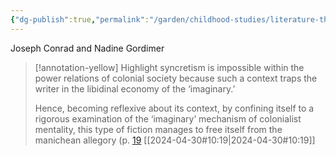 ```yaml
---
{"dg-publish":true,"permalink":"/garden/childhood-studies/literature-that-finds-syncretism-impossible/","created":"2024-04-30T13:39:51.337+08:00","updated":"2024-07-31T16:20:46.480+08:00"}
---
```


Joseph Conrad and Nadine Gordimer

> [!annotation-yellow] Highlight
>syncretism is impossible within the power relations of colonial society because such a context traps the writer in the libidinal economy of the ‘imaginary.’ 
>
>Hence, becoming reflexive about its context, by confining itself to a rigorous examination of the ‘imaginary’ mechanism of colonialist mentality, this type of fiction manages to free itself from the manichean allegory (p. [19](zotero://open-pdf/library/items/AP4X9TIW?page=2&annotation=FLT45WFD) [[2024-04-30#10:19\|2024-04-30#10:19]]
